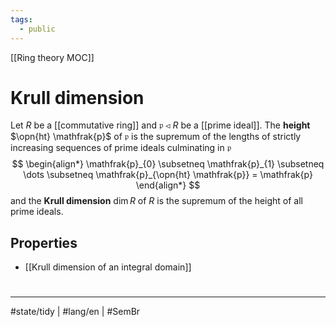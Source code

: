 ```yaml
---
tags:
  - public
---
```

[[Ring theory MOC]]
# Krull dimension

Let $R$ be a [[commutative ring]] and $\mathfrak{p} \triangleleft R$ be a [[prime ideal]].
The **height** $\opn{ht} \mathfrak{p}$ of $\mathfrak{p}$ is the supremum of the lengths of strictly increasing sequences of prime ideals culminating in $\mathfrak{p}$
$$
\begin{align*}
\mathfrak{p}_{0} \subsetneq \mathfrak{p}_{1}  \subsetneq \dots \subsetneq \mathfrak{p}_{\opn{ht} \mathfrak{p}} = \mathfrak{p}
\end{align*}
$$
and the **Krull dimension** $\dim R$ of $R$ is the supremum of the height of all prime ideals.

## Properties

- [[Krull dimension of an integral domain]]

#
---
#state/tidy | #lang/en | #SemBr
